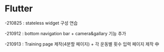 # Flutter
-210825 : stateless widget 구성 연습

-210912 : bottom navigation bar + camera&gallary 기능 추가

-210913 : Training page 제작(4분할 페이지) + 각 운동별 횟수 입력 페이지 제작 中

